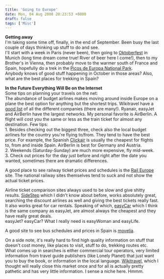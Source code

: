 ```yaml
---
title: 'Going to Europe'
date: Mon, 04 Aug 2008 20:23:53 +0000
draft: false
tags: ['Misc']
---
```


**Getting away**  
I'm taking some time off, finally, in the end of September. Been busy the last couple of days thinking up stuff to do and see.  
I'll start with a week in Paris (never been), then going to [Oktoberfest](http://www.oktoberfest.de/en/10/) in Munich (long time dream come true! River of beer here I come!), then to my Brother's in Vienna, then probably move to the warmer south of France and Spain, hopefully do a trek in the [Picos de Europa National Park](http://www.flickr.com/search/?q=picos+de+europa&s=int).  
Anybody knows of good stuff happening in October in those areas? Also, what are the best places for trekking in Spain?  
  
**In the Future Everything Will Be on the Internet**  
Some tips on planning your travels on the net:  
The abundance of budget airlines makes moving around inside Europe on a plane the best option for anything but the shortest trips. Wikitravel have a [good list](http://wikitravel.org/en/Budget_airlines_in_europe) of all the different companies (there are many!). Ryanair, easyJet and AirBerlin have the largest networks. My personal favorite is AirBerlin. A flight will cost you the same or less as the train ticket for almost any destination. Few tips:  
1\. Besides checking out the biggest three, check also the local budget airlines for the country you're flying to/from. They tend to have the best price. For example, the Spanish [Clickair](www.clickair.com) is usually the cheapest for flights to, from and inside Spain. AirBerlin is best for Germany and Austria.  
2\. Weekends (Saturday-Sunday) are much more expensive, fly mid-week.  
3\. Check out prices for the day just before and right after the date you wanted, sometimes there are dramatic differences.  
  
A good place to see railway ticket prices and schedules is the [Rail Europe](http://www.raileurope.com/us/rail/fares_schedules/index.htm) site. The national railway sites themselves tend to suck and not show the actual ticket prices.  
  
Airline ticket comparison sites always used to be slow and give shitty results. [SideStep](http://www.sidestep.com/) which I didn't know about before, works absolutely great, searching the discount airlines as well and giving the best tickets really fast. It also works great for car rentals. Speaking of which, [easyCar](http://www.easycar.com/) which I think is the same company as easyJet, are almost always the cheapest and they have really great deals.  
easyJet? easyCar? What I really need is easyWoman and easyLife.  
  
A good site to see bus schedules and prices in Spain is [movelia](http://www.movelia.es/).  
  
On a side note, it's really hard to find high quality information on stuff that doesn't cost money, like places to visit, stuff to do, trekking routes etc.  
What comes up in searches is either commercial tour operators, very limited information from travel guide publishers (like Lonely Planet) that just want you to buy the book, or information in the local language. [Wikitravel](http://wikitravel.org/en/Main_Page), which I thought will really close this market once and for all is actually pretty pathetic and has very little information. I sense a niche here. Hmmm.